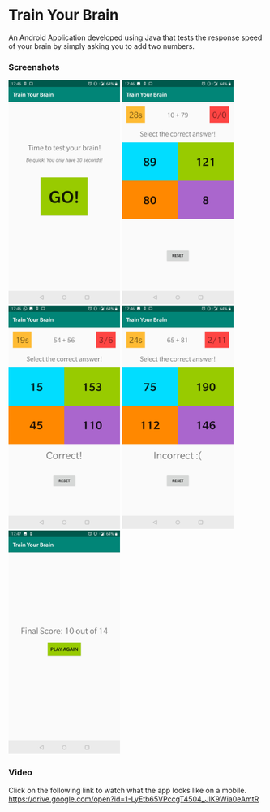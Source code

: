 # Train Your Brain
An Android Application developed using Java that tests the response speed of your brain by simply asking you to add two numbers.

### Screenshots
<img src="/screenshots/GoScreen.jpg?raw=true" width="220" alt="Go screen, appears at the start of the app"> <img src="/screenshots/Start.jpg?raw=true" width="220" alt="The initial layout of the app, with the timer started & the option to reset">
<img src="/screenshots/Correct.jpg?raw=true" width="220" alt="On selecting the correct answer, the score is updated">
<img src="/screenshots/Incorrect.jpg?raw=true" width="220" alt="On selecting an incorrect answer, the score is updated">
<img src="/screenshots/Score.jpg?raw=true" width="220" alt="Displaying the final score, with the option to play again">

### Video
Click on the following link to watch what the app looks like on a mobile.  
https://drive.google.com/open?id=1-LyEtb65VPccgT4504_JlK9Wia0eAmtR
